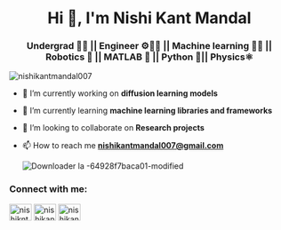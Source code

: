 <h1 align="center">Hi 👋, I'm Nishi Kant Mandal</h1>
<h3 align="center">Undergrad 🧑‍🎓 || Engineer ⚙️👨‍🔧 || Machine learning 🧑‍💻 || Robotics 🤖 || MATLAB 🧮 || Python 🐍|| Physics⚛️</h3>


<p align="left"> <img src="https://komarev.com/ghpvc/?username=nishikantmandal007&label=Profile%20views&color=0e75b6&style=flat" alt="nishikantmandal007" /> </p>

- 🔭 I’m currently working on **diffusion learning models**

- 🌱 I’m currently learning **machine learning libraries and frameworks**

- 👯 I’m looking to collaborate on **Research projects**

- 📫 How to reach me **nishikantmandal007@gmail.com**

  ![Downloader la -64928f7baca01-modified](https://github.com/nishikantmandal007/nishikantmandal007/assets/113323074/a1c03624-4d70-484c-93af-ce2dbf50bf6f)


<h3 align="left">Connect with me:</h3>
<p align="left">
<a href="https://twitter.com/nishikntmndl007" target="blank"><img align="center" src="https://raw.githubusercontent.com/rahuldkjain/github-profile-readme-generator/master/src/images/icons/Social/twitter.svg" alt="nishikntmndl007" height="30" width="40" /></a>
<a href="https://linkedin.com/in/nishikantmandal007" target="blank"><img align="center" src="https://raw.githubusercontent.com/rahuldkjain/github-profile-readme-generator/master/src/images/icons/Social/linked-in-alt.svg" alt="nishikantmandal007" height="30" width="40" /></a>
<a href="https://instagram.com/nishikantmandal007" target="blank"><img align="center" src="https://raw.githubusercontent.com/rahuldkjain/github-profile-readme-generator/master/src/images/icons/Social/instagram.svg" alt="nishikantmandal007" height="30" width="40" /></a>
</p>


